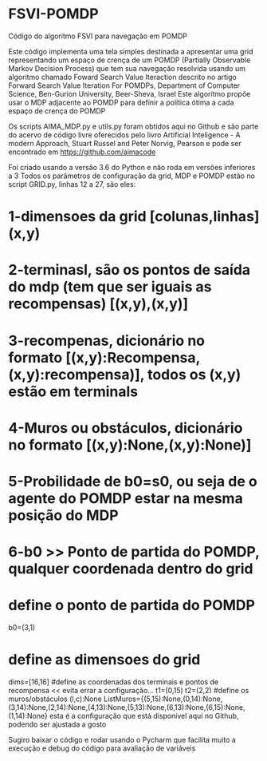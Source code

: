 # FSVI-POMDP
Código do algoritmo FSVI para navegação em POMDP

Este código implementa uma tela simples destinada a apresentar uma grid representando um espaço de crença de um POMDP (Partially 
Observable Markov Decision Process) que tem sua navegação resolvida usando um algoritmo chamado Foward Search Value Iteraction
descrito no artigo Forward Search Value Iteration For POMDPs, Department of Computer Science, Ben-Gurion University, Beer-Sheva, Israel
Este algorítmo propõe usar o MDP adjacente ao POMDP para definir a política ótima a cada espaço de crença do POMDP

Os scripts AIMA_MDP.py e utils.py foram obtidos aqui no Github e são parte do acervo de código livre oferecidos pelo livro
Artificial Inteligence - A modern Approach, Stuart Russel and Peter Norvig, Pearson e pode ser encontrado em
https://github.com/aimacode

Foi criado usando a versão 3.6 do Python e não roda em versões inferiores a 3
Todos os parâmetros de configuração da grid, MDP e POMDP estão no script GRID.py, linhas 12 a 27, são eles:

# 1-dimensoes da grid [colunas,linhas] (x,y)
# 2-terminasl, são os pontos de saída do mdp (tem que ser iguais as recompensas) [(x,y),(x,y)]
# 3-recompenas, dicionário no formato [(x,y):Recompensa,(x,y):recompensa)], todos os (x,y) estão em terminals
# 4-Muros ou obstáculos, dicionário no formato [(x,y):None,(x,y):None)]
# 5-Probilidade de b0=s0, ou seja de o agente do POMDP estar na mesma posição do MDP
# 6-b0 >> Ponto de partida do POMDP, qualquer coordenada dentro do grid
# define o ponto de partida do POMDP
b0=(3,1)
# define as dimensoes do grid
dims=[16,16]
#define as coordenadas dos terminais e pontos de recompensa << evita errar a configuração...
t1=(0,15)
t2=(2,2)
#define os muros/obstáculos (l,c):None
ListMuros={(5,15):None,(0,14):None,(3,14):None,(2,14):None,(4,13):None,(5,13):None,(6,13):None,(6,15):None,(1,14):None}
esta é a configuração que está disponível aqui no Github, podendo ser ajustada a gosto

Sugiro baixar o código e rodar usando o Pycharm que facilita muito a execução e debug do código para avaliação de variáveis
